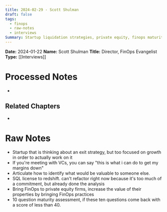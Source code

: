 ```yaml
---
title: 2024-02-29 - Scott Shulman
draft: false
tags:
  - finops
  - raw-notes
  - interviews
Summary: Startup liquidation strategies, private equity, finops maturity
---
```


**Date:** 2024-01-22
**Name:** Scott Shulman
**Title:** Director, FinOps Evangelist 
**Type:** [[Interviews]]

# Processed Notes
- 

## Related Chapters
- 

# Raw Notes
- Startup that is thinking about an exit strategy, but too focused on growth in order to actually work on it
- If you're meeting with VCs, you can say "this is what i can do to get my margins down"
- Articulate how to identify what would be valuable to someone else.
- SQL license to redshift. can't refactor right now because it's too much of a commitment, but already done the analysis
- Bring FinOps to private equity firms, increase the value of their properties by bringing FinOps practices
- 10 question maturity assessment, if these ten questions come back with a score of less than 40.